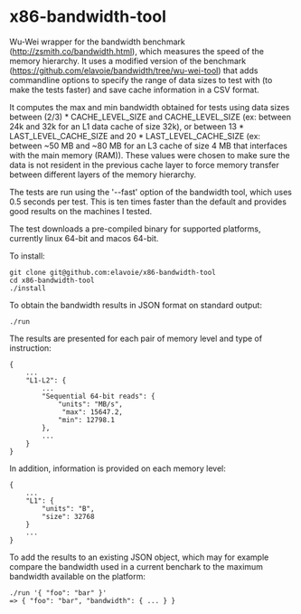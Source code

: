 # x86-bandwidth-tool

Wu-Wei wrapper for the bandwidth benchmark (http://zsmith.co/bandwidth.html), which measures the speed of the memory hierarchy. It uses a modified version of the benchmark (https://github.com/elavoie/bandwidth/tree/wu-wei-tool) that adds commandline options to specify the range of data sizes to test with (to make the tests faster) and save cache information in a CSV format. 

It computes the max and min bandwidth obtained for tests using data sizes between (2/3) * CACHE_LEVEL_SIZE and  CACHE_LEVEL_SIZE (ex: between 24k and 32k for an L1 data cache of size 32k), or between 13 * LAST_LEVEL_CACHE_SIZE and  20 * LAST_LEVEL_CACHE_SIZE (ex: between ~50 MB and ~80 MB for an L3 cache of size 4 MB that interfaces with the main memory (RAM)). These values were chosen to make sure the data is not resident in the previous cache layer to force memory transfer between different layers of the memory hierarchy.

The tests are run using the '--fast' option of the bandwidth tool, which uses 0.5 seconds per test. This is ten times faster than the default and provides good results on the machines I tested.

The test downloads a pre-compiled binary for supported platforms, currently linux 64-bit and macos 64-bit.

To install:

    git clone git@github.com:elavoie/x86-bandwidth-tool
    cd x86-bandwidth-tool
    ./install

To obtain the bandwidth results in JSON format on standard output:
    
    ./run
    
The results are presented for each pair of memory level and type of instruction:

    {
        ...
        "L1-L2": {
            ...
            "Sequential 64-bit reads": {
                "units": "MB/s",
                 "max": 15647.2,
                "min": 12798.1
            },
            ...
        }
    }
    
In addition, information is provided on each memory level:
    
    {
        ...
        "L1": {
            "units": "B",
            "size": 32768
        }
        ...
    }
    
To add the results to an existing JSON object, which may for example compare the bandwidth used in a current benchark to the maximum bandwidth available on the platform:

    ./run '{ "foo": "bar" }'
    => { "foo": "bar", "bandwidth": { ... } }
